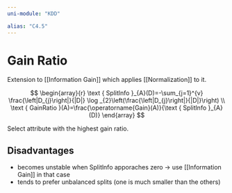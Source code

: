 ```yaml
---
uni-module: "KDD"

alias: "C4.5"
---
```


# Gain Ratio

Extension to [[Information Gain]] which applies [[Normalization]] to it.

$$
\begin{array}{r}
\text { Splitlnfo }_{A}(D)=-\sum_{j=1}^{v} \frac{\left|D_{j}\right|}{|D|} \log _{2}\left(\frac{\left|D_{j}\right|}{|D|}\right) \\
\text { GainRatio }(A)=\frac{\operatorname{Gain}(A)}{\text { Splitlnfo }_{A}(D)}
\end{array}
$$

Select attribute with the highest gain ratio.

## Disadvantages

- becomes unstable when Splitlnfo apporaches zero → use [[Information Gain]] in that case
- tends to prefer unbalanced splits (one is much smaller than the others)
